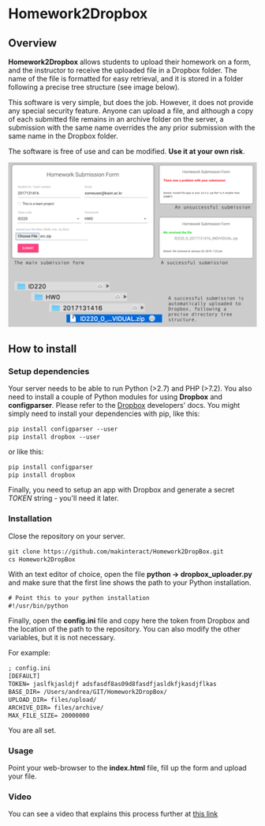 # Homework2Dropbox

## Overview
**Homework2Dropbox** allows students to upload their homework on a form, and the instructor to receive the uploaded file in a Dropbox folder. The name of the file is formatted for easy retrieval, and it is stored in a folder following a precise tree structure (see image below).

This software is very simple, but does the job. However, it does not provide any special security feature. Anyone can upload a file, and although a copy of each submitted file remains in an archive folder on the server, a submission with the same name overrides the any prior submission with the same name in the Dropbox folder.

The software is free of use and can be modified. **Use it at your own risk**.

![alt text](docs/Overview.png)

## How to install

### Setup dependencies

Your server needs to be able to run Python (>2.7) and PHP (>7.2). You also need to install a couple of Python modules for using **Dropbox** and **configparser**. Please refer to the [Dropbox](https://www.dropbox.com/developers/documentation/python) developers' docs. You might simply need to install your dependencies with pip, like this:

```
pip install configparser --user
pip install dropbox --user
```

or like this:

```
pip install configparser
pip install dropbox
```
Finally, you need to setup an app with Dropbox and generate a secret *TOKEN* string - you'll need it later.

### Installation

Close the repository on your server.

```
git clone https://github.com/makinteract/Homework2DropBox.git
cs Homework2DropBox
```

With an text editor of choice, open the file **python -> dropbox_uploader.py** and make sure that the first line shows the path to your Python installation.

```
# Point this to your python installation
#!/usr/bin/python
```

Finally, open the **config.ini** file and copy here the token from Dropbox and the location of the path to the repository. You can also modify the other variables, but it is not necessary.

For example:

```
; config.ini
[DEFAULT]
TOKEN= jaslfkjasldjf adsfasdf8as09d8fasdfjasldkfjkasdjflkas
BASE_DIR= /Users/andrea/GIT/Homework2DropBox/
UPLOAD_DIR= files/upload/
ARCHIVE_DIR= files/archive/
MAX_FILE_SIZE= 20000000
```
You are all set.

### Usage

Point your web-browser to the **index.html** file, fill up the form and upload your file.

### Video

You can see a video that explains this process further at [this link](....)
